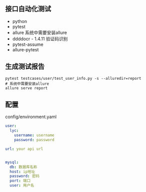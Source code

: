 ## 接口自动化测试

- python
- pytest
- allure 系统中需要安装allure
- ddddocr - 1.4.11 验证码识别
- pytest-assume
- allure-pytest

## 生成测试报告

```shell
pytest testcases/user/test_user_info.py -s --alluredir=report
# 系统中需要安装allure
allure serve report
```

## 配置

config/environment.yaml

```yaml
user:
  lyc:
    username: username
    password: password

url: your api url


mysql:
  db: 数据库名称
  host: ip地址
  password: 密码
  port: 端口
  user: 用户名


```